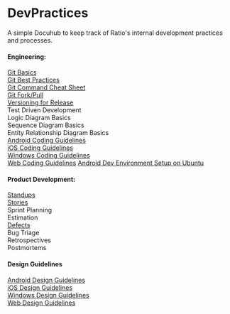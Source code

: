 DevPractices
============

A simple Docuhub to keep track of Ratio's internal development practices and processes.

#### Engineering:
[Git Basics](../master/pages/git_basics.md)  
[Git Best Practices](../master/pages/git_best_practices.md)  
[Git Command Cheat Sheet](../master/pages/git_commands.md)  
[Git Fork/Pull](../master/pages/github_branching_and_pull_requests.md)  
[Versioning for Release](../master/pages/versioning_for_release.md)  
Test Driven Development  
Logic Diagram Basics  
Sequence Diagram Basics  
Entity Relationship Diagram Basics  
[Android Coding Guidelines](../master/pages/android/code_guidelines.md)  
[iOS Coding Guidelines](../master/pages/ios/code_guidelines.md)  
[Windows Coding Guidelines](../master/pages/windows/code_guidelines.md)  
[Web Coding Guidelines](../master/pages/web/code_guidelines.md)
[Android Dev Environment Setup on Ubuntu](../master/pages/android/android_ubuntu_setup.md)



#### Product Development:
[Standups](../master/pages/standups.md)  
[Stories](../master/pages/stories.md)  
Sprint Planning  
Estimation  
[Defects](../master/pages/defects.md)  
Bug Triage  
Retrospectives  
Postmortems  



#### Design Guidelines
[Android Design Guidelines](../master/pages/android/design_guidelines.md)  
[iOS Design Guidelines](../master/pages/ios/design_guidelines.md)  
[Windows Design Guidelines](../master/pages/windows/design_guidelines.md)  
[Web Design Guidelines](../master/pages/web/design_guidelines.md)  